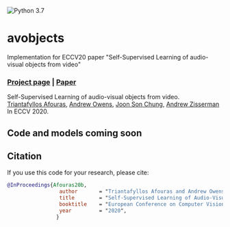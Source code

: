 ![Python 3.7](https://img.shields.io/badge/python-3.7-green.svg)

# avobjects
Implementation for ECCV20 paper "Self-Supervised Learning of audio-visual objects from video"

### [Project page](https://www.robots.ox.ac.uk/~vgg/research/avobjects/) | [Paper](https://arxiv.org/pdf/2008.04237.pdf)

Self-Supervised Learning of audio-visual objects from video.<br>
[Triantafyllos Afouras](http://www.robots.ox.ac.uk/~afourast/),  [Andrew Owens](http://andrewowens.com/), [Joon Son Chung](https://joonson.com/), [Andrew Zisserman](http://www.robots.ox.ac.uk/~az/) <br>
In ECCV 2020.

## Code and models coming soon

## Citation

If you use this code for your research, please cite:

```BibTeX
@InProceedings{Afouras20b,
                 author       = "Triantafyllos Afouras and Andrew Owens and Joon~Son Chung and Andrew Zisserman",
                 title        = "Self-Supervised Learning of Audio-Visual Objects from Video",
                 booktitle    = "European Conference on Computer Vision",
                 year         = "2020",
                }
```
